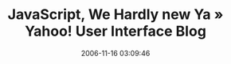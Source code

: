 ---
date: 2006-11-16 03:09:46
link:
  source: delicious
  source_url: https://del.icio.us/roytang
  text: JavaScript, We Hardly new Ya » Yahoo! User Interface Blog
  url: http://yuiblog.com/blog/2006/11/13/javascript-we-hardly-new-ya/
slug: javascript-we-hardly-new-ya-yahoo-user-interface-blog
source: delicious
tags:
- javascript
- articles
- broken-link
title: JavaScript, We Hardly new Ya » Yahoo! User Interface Blog
---